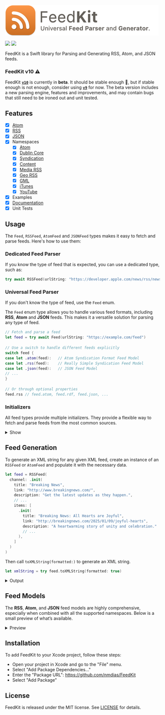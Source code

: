 <img src="./FeedKit.png" width="500"><br>

[![](https://img.shields.io/endpoint?url=https%3A%2F%2Fswiftpackageindex.com%2Fapi%2Fpackages%2Fnmdias%2FFeedKit%2Fbadge%3Ftype%3Dswift-versions)](https://swiftpackageindex.com/nmdias/FeedKit)
[![](https://img.shields.io/endpoint?url=https%3A%2F%2Fswiftpackageindex.com%2Fapi%2Fpackages%2Fnmdias%2FFeedKit%2Fbadge%3Ftype%3Dplatforms)](https://swiftpackageindex.com/nmdias/FeedKit)

FeedKit is a Swift library for Parsing and Generating RSS, Atom, and JSON feeds.

### FeedKit v10 :warning:

FeedKit **[`v10`](https://github.com/nmdias/FeedKit)** is currently in **beta**. It should be stable enough :eyes:, but if stable enough is not enough, consider using **[`v9`](https://github.com/nmdias/FeedKit/releases/tag/9.1.2)** for now. The beta version includes a new parsing engine, features and improvements, and may contain bugs that still need to be ironed out and unit tested.

## Features

- [x] [Atom](https://tools.ietf.org/html/rfc4287)
- [x] [RSS](http://cyber.law.harvard.edu/rss/rss.html)
- [x] [JSON](https://jsonfeed.org)
- [x] Namespaces
  - [x] [Atom](http://www.w3.org/2005/Atom)
  - [x] [Dublin Core](http://purl.org/dc/elements/1.1/)
  - [x] [Syndication](http://purl.org/rss/1.0/modules/syndication/)
  - [x] [Content](http://purl.org/rss/1.0/modules/content/)
  - [x] [Media RSS](http://search.yahoo.com/mrss/)
  - [x] [Geo RSS](http://www.georss.org/georss)
  - [x] [GML](http://www.opengis.net/gml)
  - [x] [iTunes](http://www.itunes.com/dtds/podcast-1.0.dtd)
  - [x] [YouTube](http://www.youtube.com/xml/schemas/2015)
- [x] Examples
- [x] [Documentation](https://swiftpackageindex.com/nmdias/FeedKit/main/documentation/feedkit)
- [x] Unit Tests

## Usage

The `Feed`, `RSSFeed`, `AtomFeed` and `JSONFeed` types makes it easy to fetch and parse feeds. Here's how to use them:

### Dedicated Feed Parser

If you know the type of feed that is expected, you can use a dedicated type, such as:

```swift
try await RSSFeed(urlString: "https://developer.apple.com/news/rss/news.rss")
```

### Universal Feed Parser

If you don't know the type of feed, use the `Feed` enum.

The `Feed` enum type allows you to handle various feed formats, including **RSS**, **Atom** and **JSON** feeds. This makes it a versatile solution for parsing any type of feed.

```swift
// Fetch and parse a feed
let feed = try await Feed(urlString: "https://example.com/feed")

// Use a switch to handle different feeds explicitly
switch feed {
case let .atom(feed):   // Atom Syndication Format Feed Model
case let .rss(feed):    // Really Simple Syndication Feed Model
case let .json(feed):   // JSON Feed Model
// ...
}

// Or through optional properties
feed.rss // feed.atom, feed.rdf, feed.json, ...
```

### Initializers

All feed types provide multiple initializers. They provide a flexible way to fetch and parse feeds from the most common sources.

<details>
  <summary>Show</summary>

From a URL `String`:

```swift
init(urlString: String) async throws
```

From a `URL`, handling both local file URLs and remote URLs:

```swift
init(url: URL) async throws
```

From a local file `URL`:

```swift
init(fileURL url: URL) throws
```

From a remote `URL`:

```swift
init(remoteURL url: URL) async throws
```

From an XML or JSON `String`:

```swift
init(string: String) throws
```

From raw `Data`:

```swift
init(data: Data) throws
```

</details>

## Feed Generation

To generate an XML string for any given XML feed, create an instance of an `RSSFeed` or `AtomFeed` and populate it with the necessary data.

```swift
let feed = RSSFeed(
  channel: .init(
    title: "Breaking News",
    link: "http://www.breakingnews.com/",
    description: "Get the latest updates as they happen.",
    // ...
    items: [
      .init(
        title: "Breaking News: All Hearts are Joyful",
        link: "http://breakingnews.com/2025/01/09/joyful-hearts",
        description: "A heartwarming story of unity and celebration."
        // ...
      ),
    ]
  )
)
```

Then call `toXMLString(formatted:)` to generate an XML string.

```swift
let xmlString = try feed.toXMLString(formatted: true)
```

<details>
  <summary>Output</summary>

```xml
<?xml version="1.0" encoding="UTF-8"?>
<rss version="2.0">
  <channel>
    <title>Breaking News</title>
    <link>http://www.breakingnews.com/</link>
    <description>Get the latest updates as they happen.</description>
    <item>
      <title>Breaking News: All Hearts are Joyful</title>
      <link>http://breakingnews.com/2025/01/09/joyful-hearts</link>
      <description>A heartwarming story of unity and celebration.</description>
    </item>
  </channel>
</rss>
```

</details>

## Feed Models

The **RSS**, **Atom**, and **JSON** feed models are highly comprehensive, especially when combined with all the supported namespaces. Below is a small preview of what’s available.

<details>
<summary>Preview</summary>

#### RSS

```swift
channel.title
channel.link
channel.description
channel.language
channel.copyright
channel.managingEditor
channel.webMaster
channel.pubDate
channel.lastBuildDate
channel.categories
channel.generator
channel.docs
channel.cloud
channel.rating
channel.ttl
channel.image
channel.textInput
channel.skipHours
channel.skipDays
// ...
channel.dublinCore
channel.syndication
channel.iTunes
channel.atom
// ...

let item = channel.items?.first

item?.title
item?.link
item?.description
item?.author
item?.categories
item?.comments
item?.enclosure
item?.guid
item?.pubDate
item?.source
//...
item?.dublinCore
item?.content
item?.iTunes
item?.media
// ...
```

#### Atom

```swift
feed.title
feed.subtitle
feed.links
feed.updated
feed.authors
feed.contributors
feed.id
feed.generator
feed.icon
feed.logo
feed.rights
// ...

let entry = feed.entries?.first

entry?.title
entry?.summary
entry?.authors
entry?.contributors
entry?.links
entry?.updated
entry?.categories
entry?.id
entry?.content
entry?.published
entry?.source
entry?.rights
// ...
entry?.media
entry?.youTube
```

#### JSON

```swift
feed.version
feed.title
feed.homePageURL
feed.feedUrl
feed.description
feed.userComment
feed.nextUrl
feed.icon
feed.favicon
feed.author
feed.expired
feed.hubs
// ...

let item = feed.items?.first

item?.id
item?.url
item?.externalUrl
item?.title
item?.contentText
item?.contentHtml
item?.summary
item?.image
item?.bannerImage
item?.datePublished
item?.dateModified
item?.author
item?.url
item?.tags
item?.attachments
// ...
```

</details>

## Installation

To add FeedKit to your Xcode project, follow these steps:

- Open your project in Xcode and go to the "File" menu.
- Select "Add Package Dependencies…"
- Enter the "Package URL": https://github.com/nmdias/FeedKit
- Select "Add Package"

## License

FeedKit is released under the MIT license. See [LICENSE](https://github.com/nmdias/FeedKit/blob/master/LICENSE) for details.
